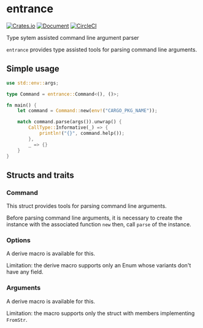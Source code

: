 entrance
========

[![Crates.io](https://img.shields.io/crates/v/entrance.svg)](https://crates.io/crates/entrance)
[![Document](https://docs.rs/entrance/badge.svg)](https://docs.rs/entrance)
[![CircleCI](https://circleci.com/gh/0ncorhynchus/entrance.svg?style=shield)](https://circleci.com/gh/0ncorhynchus/entrance)

Type sytem assisted command line argument parser

`entrance` provides type assisted tools for parsing command line arguments.

Simple usage
------------

```rust
use std::env::args;

type Command = entrance::Command<(), ()>;

fn main() {
    let command = Command::new(env!("CARGO_PKG_NAME"));

    match command.parse(args()).unwrap() {
        CallType::Informative(_) => {
            println!("{}", command.help());
        },
        _ => {}
    }
}
```

Structs and traits
------------------

### Command

This struct provides tools for parsing command line arguments.

Before parsing command line arguments, it is necessary to create the instance
with the associated function `new` then, call `parse` of the instance.

### Options

A derive macro is available for this.

Limitation: the derive macro supports only an Enum whose variants don't have any field.

### Arguments

A derive macro is available for this.

Limitation: the macro supports only the struct with members implementing `FromStr`.
